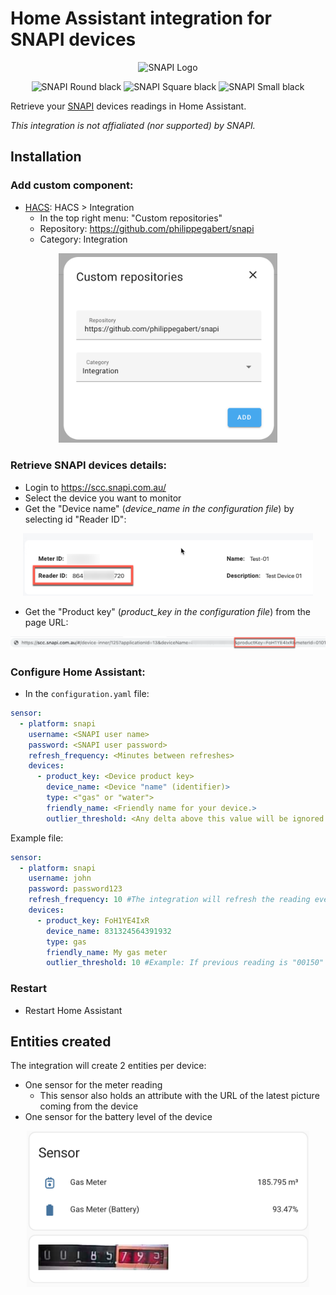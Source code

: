 # Home Assistant integration for SNAPI devices


<p align="center"><img src="https://snapi.com.au/wp-content/uploads/2020/11/SNAPI_LOGO_Black_Large.png" width="350" alt="SNAPI Logo"/></p>


<p align="center">
    <img src="https://snapi.com.au/wp-content/uploads/2022/03/Round-Black-small-662x1024.jpg" height="150" alt="SNAPI Round black"/>
    <img src="https://snapi.com.au/wp-content/uploads/2022/03/Square-Black-small-753x1024.jpg" height="150" alt="SNAPI Square black"/>
    <img src="https://snapi.com.au/wp-content/uploads/2022/03/Small-Black-1024x981.png" height="150" alt="SNAPI Small black"/>

</p>

Retrieve your [SNAPI](https://snapi.com.au/) devices readings in Home Assistant.

*This integration is not affialiated (nor supported) by SNAPI.*




## Installation
### Add custom component:
- [HACS](https://hacs.xyz/): HACS > Integration
    - In the top right menu: "Custom repositories"
    - Repository: https://github.com/philippegabert/snapi
    - Category: Integration
<p align="center"><img src="https://github.com/philippegabert/snapi/blob/b0ce30731a90e44f53e23c7d2966daef44bed0dc/img/custom_repository.png?raw=true" width="350" alt="Custom repository"/></p>


### Retrieve SNAPI devices details:
- Login to https://scc.snapi.com.au/
- Select the device you want to monitor
- Get the "Device name" (*device_name in the configuration file*) by selecting id "Reader ID":
<p align="center"><img src="https://github.com/philippegabert/snapi/blob/b0ce30731a90e44f53e23c7d2966daef44bed0dc/img/readerid.png?raw=true" height="100" alt="Reader ID"/></p>

- Get the "Product key" (*product_key in the configuration file*) from the page URL:
<p align="center"><img src="https://github.com/philippegabert/snapi/blob/b0ce30731a90e44f53e23c7d2966daef44bed0dc/img/productkey.png?raw=true" alt="Product key"/></p>


### Configure Home Assistant:
- In the `configuration.yaml` file:
```yaml
sensor:
  - platform: snapi
    username: <SNAPI user name>
    password: <SNAPI user password>
    refresh_frequency: <Minutes between refreshes>
    devices:
      - product_key: <Device product key>
        device_name: <Device "name" (identifier)>
        type: <"gas" or "water">
        friendly_name: <Friendly name for your device.>
        outlier_threshold: <Any delta above this value will be ignored. (See example below)>
```

Example file:
```yaml
sensor:
  - platform: snapi
    username: john
    password: password123
    refresh_frequency: 10 #The integration will refresh the reading every 10 minutes
    devices:
      - product_key: FoH1YE4IxR
        device_name: 831324564391932
        type: gas
        friendly_name: My gas meter
        outlier_threshold: 10 #Example: If previous reading is "00150" m3 and the current reading is 10151m3 (likely faulty), then the reading is ignored
```

### Restart
- Restart Home Assistant


## Entities created
The integration will create 2 entities per device:
- One sensor for the meter reading
    - This sensor also holds an attribute with the URL of the latest picture coming from the device
- One sensor for the battery level of the device

<p align="center"><img src="https://github.com/philippegabert/snapi/blob/main/img/entities.png?raw=true" height="250" alt="Entities"/></p>

